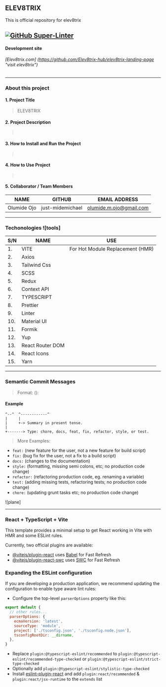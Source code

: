 ## ELEV8TRIX
This is official repository for elev8trix

[![GitHub Super-Linter](https://github.com/Elev8trix-hub/elev8trix-landing-page/actions/workflows/linter.yml/badge.svg)](https://github.com/marketplace/actions/super-linter)
---

#### Development site
###### [Elev8trix.com] (https://github.com/Elev8trix-hub/elev8trix-landing-page "_visit elev8trix_")

***

### About this project

#### 1. Project Title
> ELEV8TRIX

#### 2. Project Description
> ``` ```

#### 3. How to Install and Run the Project
> ``` ```

#### 4. How to Use Project
> ``` ```

#### 5. Collaborator / Team Members
 
|NAME|GITHUB|EMAIL ADDRESS|
|----------|----------|--------------------|
|Olumide Ojo|just-midemichael|olumide.m.ojo@gmail.com|

***

### Techonologies ![tools]

|S/N|NAME|USE|
|---|---------------|--------------------------------------|
|1.|VITE|For Hot Module Replacement (HMR)|
|2.|Axios| |
|3.|Tailwind Css| |
|4.|SCSS| |
|5.|Redux| |
|6.|Context API| |
|7.|TYPESCRIPT| |
|8.|Prettier| |
|9.|Linter| |
|10.|Material UI| |
|11.|Formik| |
|12.|Yup| |
|13.|React Router DOM| |
|14.|React Icons| |
|15.|Yarn| |

***

### Semantic Commit Messages

> Format: <type>(<scope>): <subject>

#### Example

```feat: add hat wobble
^--^  ^------------^
|     |
|     +-> Summary in present tense.
|
+-------> Type: chore, docs, feat, fix, refactor, style, or test.
```

> More Examples:

* `feat:` (new feature for the user, not a new feature for build script)
* `fix:` (bug fix for the user, not a fix to a build script)
* `docs:` (changes to the documentation)
* `style:` (formatting, missing semi colons, etc; no production code change)
* `refactor:` (refactoring production code, eg. renaming a variable)
* `test:` (adding missing tests, refactoring tests; no production code change)
* `chore:` (updating grunt tasks etc; no production code change)

![plane]

***

### React + TypeScript + Vite

This template provides a minimal setup to get React working in Vite with HMR and some ESLint rules.

Currently, two official plugins are available:

- [@vitejs/plugin-react](https://github.com/vitejs/vite-plugin-react/blob/main/packages/plugin-react/README.md) uses [Babel](https://babeljs.io/) for Fast Refresh
- [@vitejs/plugin-react-swc](https://github.com/vitejs/vite-plugin-react-swc) uses [SWC](https://swc.rs/) for Fast Refresh


### Expanding the ESLint configuration

If you are developing a production application, we recommend updating the configuration to enable type aware lint rules:

- Configure the top-level `parserOptions` property like this:

```js
export default {
  // other rules...
  parserOptions: {
    ecmaVersion: 'latest',
    sourceType: 'module',
    project: ['./tsconfig.json', './tsconfig.node.json'],
    tsconfigRootDir: __dirname,
  },
}
```

- Replace `plugin:@typescript-eslint/recommended` to `plugin:@typescript-eslint/recommended-type-checked` or `plugin:@typescript-eslint/strict-type-checked`
- Optionally add `plugin:@typescript-eslint/stylistic-type-checked`
- Install [eslint-plugin-react](https://github.com/jsx-eslint/eslint-plugin-react) and add `plugin:react/recommended` & `plugin:react/jsx-runtime` to the `extends` list

